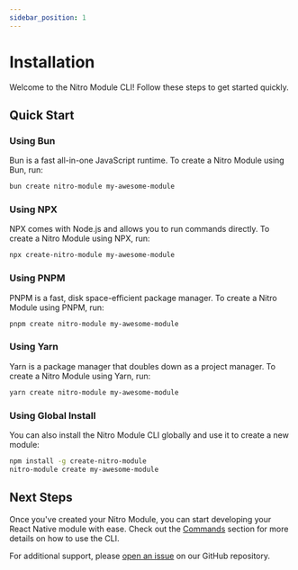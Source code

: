 ```yaml
---
sidebar_position: 1
---
```


# Installation

Welcome to the Nitro Module CLI! Follow these steps to get started quickly.

## Quick Start

### Using Bun

Bun is a fast all-in-one JavaScript runtime. To create a Nitro Module using Bun, run:

```bash
bun create nitro-module my-awesome-module
```

### Using NPX

NPX comes with Node.js and allows you to run commands directly. To create a Nitro Module using NPX, run:

```bash
npx create-nitro-module my-awesome-module
```

### Using PNPM

PNPM is a fast, disk space-efficient package manager. To create a Nitro Module using PNPM, run:

```bash
pnpm create nitro-module my-awesome-module
```

### Using Yarn

Yarn is a package manager that doubles down as a project manager. To create a Nitro Module using Yarn, run:

```bash
yarn create nitro-module my-awesome-module
```

### Using Global Install

You can also install the Nitro Module CLI globally and use it to create a new module:

```bash
npm install -g create-nitro-module
nitro-module create my-awesome-module
```

## Next Steps

Once you've created your Nitro Module, you can start developing your React Native module with ease. Check out the [Commands](../commands) section for more details on how to use the CLI.

For additional support, please [open an issue](https://github.com/patrickkabwe/create-nitro-module/issues) on our GitHub repository.
